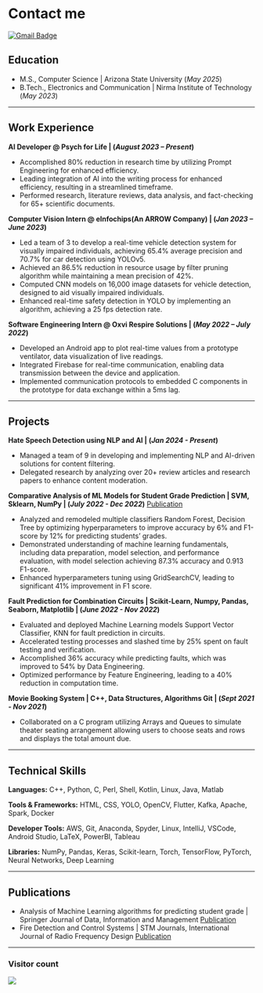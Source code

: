 # Contact me 
[![Gmail Badge](https://img.shields.io/badge/-spalkhiw@asu.edu-c14438?style=flat-square&logo=Gmail&logoColor=white&link=mailto:spalkhiw@asu.edu)](mailto:spalkhiw@asu.edu)

## Education
- M.S., Computer Science	| Arizona State University (_May 2025_)	 			        		
- B.Tech., Electronics and Communication | Nirma Institute of Technology (_May 2023_)

--- 
## Work Experience

**AI Developer @ Psych for Life | (_August 2023 – Present_)**
- Accomplished 80% reduction in research time by utilizing Prompt Engineering for enhanced efficiency.
- Leading integration of AI into the writing process for enhanced efficiency, resulting in a streamlined timeframe.
- Performed research, literature reviews, data analysis, and fact-checking for 65+ scientific documents.

**Computer Vision Intern @ eInfochips(An ARROW Company) |  (_Jan 2023 – June 2023_)**
- Led a team of 3 to develop a real-time vehicle detection system for visually impaired individuals, achieving 65.4% average precision and 70.7% for car detection using YOLOv5.
- Achieved an 86.5% reduction in resource usage by filter pruning algorithm while maintaining a mean precision of 42%.
- Computed CNN models on 16,000 image datasets for vehicle detection, designed to aid visually impaired individuals.
- Enhanced real-time safety detection in YOLO by implementing an algorithm, achieving a 25 fps detection rate.

**Software Engineering Intern @ Oxvi Respire Solutions | (_May 2022 – July 2022_)**
- Developed an Android app to plot real-time values from a prototype ventilator, data visualization of live readings.
- Integrated Firebase for real-time communication, enabling data transmission between the device and application.
- Implemented communication protocols to embedded C components in the prototype for data exchange within a 5ms lag.

---

## Projects

**Hate Speech Detection using NLP and AI | (_Jan 2024 - Present_)**
- Managed a team of 9 in developing and implementing NLP and AI-driven solutions for content filtering.
- Delegated research by analyzing over 20+ review articles and research papers to enhance content moderation.

**Comparative Analysis of ML Models for Student Grade Prediction | SVM, Sklearn, NumPy | (_July 2022 - Dec 2022_)**
[Publication](https://link.springer.com/article/10.1007/s42488-022-00078-2)
- Analyzed and remodeled multiple classifiers Random Forest, Decision Tree by optimizing hyperparameters to improve accuracy by 6% and F1-score by 12% for predicting students’ grades.
- Demonstrated understanding of machine learning fundamentals, including data preparation, model selection, and performance evaluation, with model selection achieving 87.3% accuracy and 0.913 F1-score.
- Enhanced hyperparameters tuning using GridSearchCV, leading to significant 41% improvement in F1 score.

**Fault Prediction for Combination Circuits | Scikit-Learn, Numpy, Pandas, Seaborn, Matplotlib | (_June 2022 - Nov 2022_)**
- Evaluated and deployed Machine Learning models Support Vector Classifier, KNN for fault prediction in circuits.
- Accelerated testing processes and slashed time by 25% spent on fault testing and verification.
- Accomplished 36% accuracy while predicting faults, which was improved to 54% by Data Engineering.
- Optimized performance by Feature Engineering, leading to a 40% reduction in computation time.

**Movie Booking System | C++, Data Structures, Algorithms Git | (_Sept 2021 - Nov 2021_)**
- Collaborated on a C program utilizing Arrays and Queues to simulate theater seating arrangement allowing users to choose seats and rows and displays the total amount due.

---

## Technical Skills
**Languages:** 
C++, Python, C, Perl, Shell, Kotlin, Linux, Java, Matlab

**Tools & Frameworks:**
HTML, CSS, YOLO, OpenCV, Flutter, Kafka, Apache, Spark, Docker

**Developer Tools:**
AWS, Git, Anaconda, Spyder, Linux, IntelliJ, VSCode, Android Studio, LaTeX, PowerBI, Tableau

**Libraries:**
NumPy, Pandas, Keras, Scikit-learn, Torch, TensorFlow, PyTorch, Neural Networks, Deep Learning

---
## Publications
- Analysis of Machine Learning algorithms for predicting student grade | Springer Journal of Data, Information and Management [Publication](https://link.springer.com/article/10.1007/s42488-022-00078-2)
- Fire Detection and Control Systems | STM Journals, International Journal of Radio Frequency Design [Publication](https://ecc.journalspub.info/index.php?journal=JRFD&page=article&op=view&path%5B%5D=1678)
---
### Visitor count
<img src="https://profile-counter.glitch.me/Sparsh-Palkhiwala/count.svg" />


